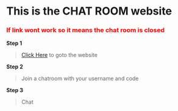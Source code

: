 <h1>This is the CHAT ROOM website</h1>

<h3 style="color:red">If link wont work so it means the chat room is closed</h2>

<b>Step 1</b>
> [Click Here](https://3fa1-203-215-174-107.ngrok-free.app ) to goto the website

<b>Step 2</b>
> Join a chatroom with your username and code

<b>Step 3</b>
> Chat
